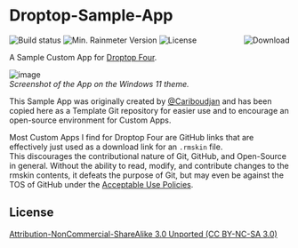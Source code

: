 # Droptop-Sample-App

![Build status](https://github.com/rlaphoenix/Droptop-Sample-App/workflows/ci/badge.svg)
![Min. Rainmeter Version](https://img.shields.io/badge/rainmeter-v4.5.7%2b-blue)
![License](https://img.shields.io/badge/license-CC%20BY--NC--SA%203.0-blue)
<a href="https://github.com/rlaphoenix/Droptop-Sample-App/releases/latest">
  <img align="right" src="https://img.shields.io/github/downloads/rlaphoenix/Droptop-Sample-App/latest/total?label=downloads" alt="Download"/>
</a>

A Sample Custom App for [Droptop Four](https://github.com/orgs/Droptop-Four).

![image](https://user-images.githubusercontent.com/17136956/166692543-f8449294-0071-4af4-8848-13a159c34d6f.png)  
*Screenshot of the App on the Windows 11 theme.*

This Sample App was originally created by [@Cariboudjan](https://github.com/Cariboudjan) and has been
copied here as a Template Git repository for easier use and to encourage an open-source environment for
Custom Apps.

Most Custom Apps I find for Droptop Four are GitHub links that are effectively just used as a download
link for an `.rmskin` file.  
This discourages the contributional nature of Git, GitHub, and Open-Source in general. Without the ability
to read, modify, and contribute changes to the rmskin contents, it defeats the purpose of Git, but may even
be against the TOS of GitHub under the [Acceptable Use Policies](https://docs.github.com/en/articles/github-acceptable-use-policies).

## License

[Attribution-NonCommercial-ShareAlike 3.0 Unported (CC BY-NC-SA 3.0)](LICENSE)
